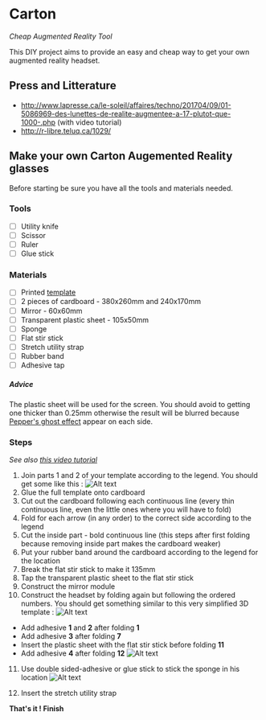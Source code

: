 # Carton
_Cheap Augmented Reality Tool_

This DIY project aims to provide an easy and cheap way to get your own augmented reality headset.

## Press and Litterature

* http://www.lapresse.ca/le-soleil/affaires/techno/201704/09/01-5086969-des-lunettes-de-realite-augmentee-a-17-plutot-que-1000-.php (with video tutorial)
* http://r-libre.teluq.ca/1029/

## Make your own Carton Augemented Reality glasses

Before starting be sure you have all the tools and materials needed.

### Tools
- [ ] Utility knife
- [ ] Scissor
- [ ] Ruler
- [ ] Glue stick

### Materials
- [ ] Printed [template](/template.pdf)
- [ ] 2 pieces of cardboard - 380x260mm and 240x170mm
- [ ] Mirror - 60x60mm
- [ ] Transparent plastic sheet - 105x50mm
- [ ] Sponge
- [ ] Flat stir stick
- [ ] Stretch utility strap
- [ ] Rubber band
- [ ] Adhesive tap

##### Advice
The plastic sheet will be used for the screen. You should avoid to getting one thicker than 0.25mm otherwise the result will be blurred because [Pepper's ghost effect](https://en.wikipedia.org/wiki/Pepper%27s_ghost) appear on each side.



### Steps

_See also [this video tutorial]( http://www.lapresse.ca/le-soleil/affaires/techno/201704/09/01-5086969-des-lunettes-de-realite-augmentee-a-17-plutot-que-1000-.php)_

1. Join parts 1 and 2 of your template according to the legend. You should get some like this :
![Alt text](/template_full.png?raw=true "Template Full")
2. Glue the full template onto cardboard
3. Cut out the cardboard following each continuous line (every thin continuous line, even the little ones where you will have to fold)
4. Fold for each arrow (in any order) to the correct side according to the legend
5. Cut the inside part - bold continuous line (this steps after first folding because removing inside part makes the cardboard weaker)
6. Put your rubber band around the cardboard according to the legend for the location
7. Break the flat stir stick to make it 135mm
8. Tap the transparent plastic sheet to the flat stir stick
9. Construct the mirror module
10. Construct the headset by folding again but following the ordered numbers. You should get something similar to this very simplified 3D template :
![Alt text](/template_module.png?raw=true "Template module")

  - Add adhesive **1** and **2** after folding **1**
  - Add adhesive **3** after folding **7**
  - Insert the plastic sheet with the flat stir stick before folding **11**
  - Add adhesive **4** after folding **12**
  ![Alt text](/template_screen.png?raw=true "Template location")

11. Use double sided-adhesive or glue stick to stick the sponge in his location
![Alt text](/template_location.png?raw=true "Template location")

12. Insert the stretch utility strap

**That's it ! Finish**
